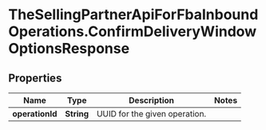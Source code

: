 # TheSellingPartnerApiForFbaInboundOperations.ConfirmDeliveryWindowOptionsResponse

## Properties

Name | Type | Description | Notes
------------ | ------------- | ------------- | -------------
**operationId** | **String** | UUID for the given operation. | 


